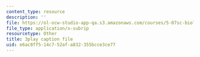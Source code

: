 ```yaml
---
content_type: resource
description: ''
file: https://ol-ocw-studio-app-qa.s3.amazonaws.com/courses/5-07sc-biological-chemistry-i-fall-2013/e6ac8ff514c752afa832355bcce3ce77_cOD4yhZVZMY.vtt
file_type: application/x-subrip
resourcetype: Other
title: 3play caption file
uid: e6ac8ff5-14c7-52af-a832-355bcce3ce77
---
```

